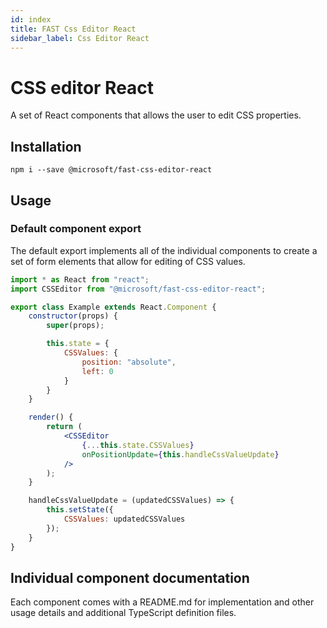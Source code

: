 ```yaml
---
id: index
title: FAST Css Editor React
sidebar_label: Css Editor React
---
```


# CSS editor React

A set of React components that allows the user to edit CSS properties.

## Installation

`npm i --save @microsoft/fast-css-editor-react`

## Usage

### Default component export

The default export implements all of the individual components to create a set of form elements that allow for editing of CSS values.

```jsx
import * as React from "react";
import CSSEditor from "@microsoft/fast-css-editor-react";

export class Example extends React.Component {
    constructor(props) {
        super(props);

        this.state = {
            CSSValues: {
                position: "absolute",
                left: 0
            }
        }
    }

    render() {
        return (
            <CSSEditor
                {...this.state.CSSValues}
                onPositionUpdate={this.handleCssValueUpdate}
            />
        );
    }

    handleCssValueUpdate = (updatedCSSValues) => {
        this.setState({
            CSSValues: updatedCSSValues
        });
    }
}
```

## Individual component documentation

Each component comes with a README.md for implementation and other usage details and additional TypeScript definition files.